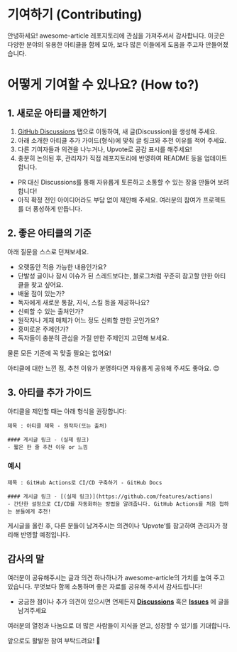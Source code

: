 # 기여하기 (Contributing)

안녕하세요! awesome-article 레포지토리에 관심을 가져주셔서 감사합니다.
이곳은 다양한 분야의 유용한 아티클을 함께 모아, 보다 많은 이들에게 도움을 주고자 만들어졌습니다.

# 어떻게 기여할 수 있나요? (How to?)

## 1. 새로운 아티클 제안하기

1.	[GitHub Discussions](https://github.com/yourssu/awesome-articles/discussions) 탭으로 이동하여, 새 글(Discussion)을 생성해 주세요.
2.	아래 소개한 아티클 추가 가이드(형식)에 맞춰 글 링크와 추천 이유를 적어 주세요.
3.	다른 기여자들과 의견을 나누거나, Upvote로 공감 표시를 해주세요!
4.	충분히 논의된 후, 관리자가 직접 레포지토리에 반영하여 README 등을 업데이트합니다.

* PR 대신 Discussions를 통해 자유롭게 토론하고 소통할 수 있는 장을 만들어 보려 합니다!
* 아직 확정 전인 아이디어라도 부담 없이 제안해 주세요. 여러분의 참여가 프로젝트를 더 풍성하게 만듭니다.

## 2. 좋은 아티클의 기준

아래 질문을 스스로 던져보세요.
*	오랫동안 적용 가능한 내용인가요?
*	단발성 글이나 잠시 이슈가 된 스레드보다는, 블로그처럼 꾸준히 참고할 만한 아티클을 찾고 싶어요.
*	배울 점이 있는가?
*	독자에게 새로운 통찰, 지식, 스킬 등을 제공하나요?
*	신뢰할 수 있는 출처인가?
*	원작자나 게재 매체가 어느 정도 신뢰할 만한 곳인가요?
*	흥미로운 주제인가?
*	독자들이 충분히 관심을 가질 만한 주제인지 고민해 보세요.

물론 모든 기준에 꼭 맞출 필요는 없어요!

아티클에 대한 느낀 점, 추천 이유가 분명하다면 자유롭게 공유해 주셔도 좋아요. 😊

## 3. 아티클 추가 가이드

아티클을 제안할 때는 아래 형식을 권장합니다:
```
제목 : 아티클 제목 - 원작자(또는 출처)

#### 게시글 링크 - (실제 링크)
- 짧은 한 줄 추천 이유 or 느낌
```

### 예시
```
제목 : GitHub Actions로 CI/CD 구축하기 - GitHub Docs

#### 게시글 링크 - [(실제 링크)](https://github.com/features/actions)
- 간단한 설정으로 CI/CD를 자동화하는 방법을 알려줍니다. GitHub Actions를 처음 접하는 분들에게 추천!
```
게시글을 올린 후, 다른 분들이 남겨주시는 의견이나 ‘Upvote’를 참고하여 관리자가 정리해 반영할 예정입니다.

## 감사의 말

여러분이 공유해주시는 글과 의견 하나하나가 awesome-article의 가치를 높여 주고 있습니다.
무엇보다 함께 소통하며 좋은 자료를 공유해 주셔서 감사드립니다!
* 궁금한 점이나 추가 의견이 있으시면 언제든지 **[Discussions](https://github.com/yourssu/awesome-articles/discussions)** 혹은 **[Issues](https://github.com/yourssu/awesome-articles/issues)** 에 글을 남겨주세요

여러분의 열정과 나눔으로 더 많은 사람들이 지식을 얻고, 성장할 수 있기를 기대합니다.

앞으로도 활발한 참여 부탁드려요! 🚀
